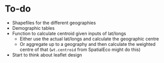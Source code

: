 # To-do

- Shapefiles for the different geographies
- Demographic tables
- Function to calculate centroid given inputs of lat/longs
  - Either use the actual lat/longs and calculate the geographic centre
  - Or aggregate up to a geography and then calculate the weighted centre of that (`wt.centroid` from SpatialEco might do this)
- Start to think about leaflet design
